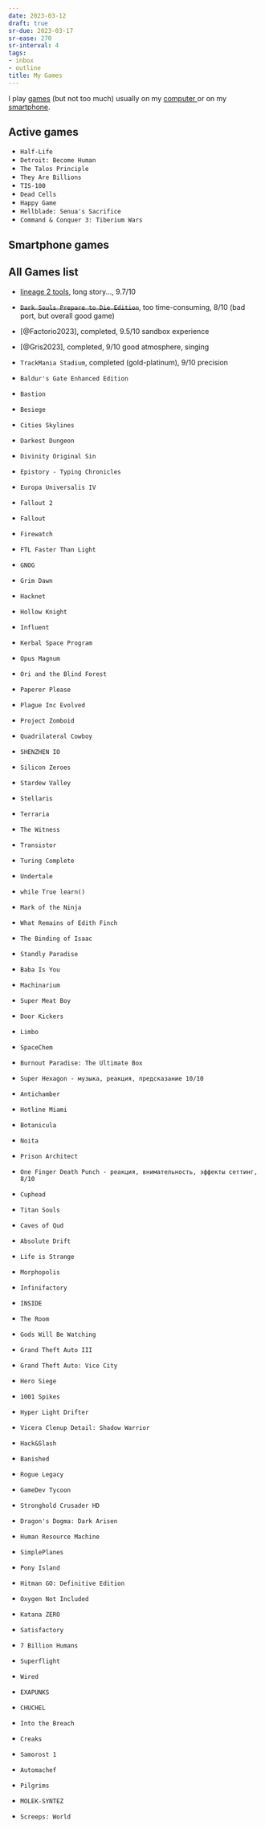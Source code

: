 ```yaml
---
date: 2023-03-12
draft: true
sr-due: 2023-03-17
sr-ease: 270
sr-interval: 4
tags:
- inbox
- outline
title: My Games
---
```


I play [games](./game.md) (but not too much) usually on my
[computer ](./computer.md)or on my
[smartphone](./smartphone.md).

## Active games


- `Half-Life`
- `Detroit: Become Human`
- `The Talos Principle`
- `They Are Billions`
- `TIS-100`
- `Dead Cells`
- `Happy Game`
- `Hellblade: Senua's Sacrifice`
- `Command & Conquer 3: Tiberium Wars`

## Smartphone games

## All Games list


- [lineage 2 tools](./lineage%202%20tools.md), long story..., 9.7/10
- ~~`Dark Souls Prepare to Die Edition`~~, too time-consuming, 8/10 (bad port,
  but overall good game)

- [@Factorio2023], completed, 9.5/10 sandbox experience
- [@Gris2023], completed, 9/10 good atmosphere, singing
- `TrackMania Stadium`, completed (gold-platinum), 9/10 precision
- `Baldur's Gate Enhanced Edition`
- `Bastion`
- `Besiege`
- `Cities Skylines`
- `Darkest Dungeon`
- `Divinity Original Sin`
- `Epistory - Typing Chronicles`
- `Europa Universalis IV`
- `Fallout 2`
- `Fallout`
- `Firewatch`
- `FTL Faster Than Light`
- `GNOG`
- `Grim Dawn`
- `Hacknet`
- `Hollow Knight`
- `Influent`
- `Kerbal Space Program`
- `Opus Magnum`
- `Ori and the Blind Forest`
- `Paperer Please`
- `Plague Inc Evolved`
- `Project Zomboid`
- `Quadrilateral Cowboy`
- `SHENZHEN IO`
- `Silicon Zeroes`
- `Stardew Valley`
- `Stellaris`
- `Terraria`
- `The Witness`
- `Transistor`
- `Turing Complete`
- `Undertale`
- `while True learn()`
- `Mark of the Ninja`
- `What Remains of Edith Finch`
- `The Binding of Isaac`
- `Standly Paradise`
- `Baba Is You`
- `Machinarium`
- `Super Meat Boy`
- `Door Kickers`
- `Limbo`
- `SpaceChem`
- `Burnout Paradise: The Ultimate Box`
- `Super Hexagon - музыка, реакция, предсказание 10/10`
- `Antichamber`
- `Hotline Miami`
- `Botanicula`
- `Noita`
- `Prison Architect`
- `One Finger Death Punch - реакция, внимательность, эффекты сеттинг, 8/10`
- `Cuphead`
- `Titan Souls`
- `Caves of Qud`
- `Absolute Drift`
- `Life is Strange`
- `Morphopolis`
- `Infinifactory`
- `INSIDE`
- `The Room`
- `Gods Will Be Watching`
- `Grand Theft Auto III`
- `Grand Theft Auto: Vice City`
- `Hero Siege`
- `1001 Spikes`
- `Hyper Light Drifter`
- `Vicera Clenup Detail: Shadow Warrior`
- `Hack&Slash`
- `Banished`
- `Rogue Legacy`
- `GameDev Tycoon`
- `Stronghold Crusader HD`
- `Dragon's Dogma: Dark Arisen`
- `Human Resource Machine`
- `SimplePlanes`
- `Pony Island`
- `Hitman GO: Definitive Edition`
- `Oxygen Not Included`
- `Katana ZERO`
- `Satisfactory`
- `7 Billion Humans`
- `Superflight`
- `Wired`
- `EXAPUNKS`
- `CHUCHEL`
- `Into the Breach`
- `Creaks`
- `Samorost 1`
- `Automachef`
- `Pilgrims`
- `MOLEK-SYNTEZ`
- `Screeps: World`